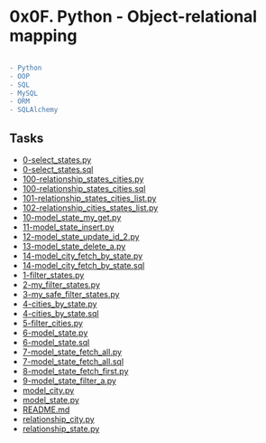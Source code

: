 # 0x0F. Python - Object-relational mapping

```diff

- Python
- OOP
- SQL
- MySQL
- ORM
- SQLAlchemy

```
## Tasks
* [0-select_states.py](0-select_states.py)
* [0-select_states.sql](0-select_states.sql)
* [100-relationship_states_cities.py](100-relationship_states_cities.py)
* [100-relationship_states_cities.sql](100-relationship_states_cities.sql)
* [101-relationship_states_cities_list.py](101-relationship_states_cities_list.py)
* [102-relationship_cities_states_list.py](102-relationship_cities_states_list.py)
* [10-model_state_my_get.py](10-model_state_my_get.py)
* [11-model_state_insert.py](11-model_state_insert.py)
* [12-model_state_update_id_2.py](12-model_state_update_id_2.py)
* [13-model_state_delete_a.py](13-model_state_delete_a.py)
* [14-model_city_fetch_by_state.py](14-model_city_fetch_by_state.py)
* [14-model_city_fetch_by_state.sql](14-model_city_fetch_by_state.sql)
* [1-filter_states.py](1-filter_states.py)
* [2-my_filter_states.py](2-my_filter_states.py)
* [3-my_safe_filter_states.py](3-my_safe_filter_states.py)
* [4-cities_by_state.py](4-cities_by_state.py)
* [4-cities_by_state.sql](4-cities_by_state.sql)
* [5-filter_cities.py](5-filter_cities.py)
* [6-model_state.py](6-model_state.py)
* [6-model_state.sql](6-model_state.sql)
* [7-model_state_fetch_all.py](7-model_state_fetch_all.py)
* [7-model_state_fetch_all.sql](7-model_state_fetch_all.sql)
* [8-model_state_fetch_first.py](8-model_state_fetch_first.py)
* [9-model_state_filter_a.py](9-model_state_filter_a.py)
* [model_city.py](model_city.py)
* [model_state.py](model_state.py)
* [README.md](README.md)
* [relationship_city.py](relationship_city.py)
* [relationship_state.py](relationship_state.py)
